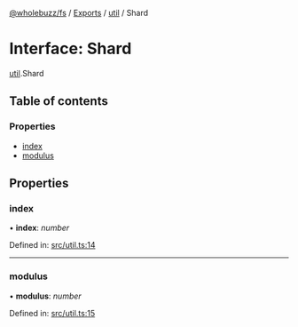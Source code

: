 [@wholebuzz/fs](../README.md) / [Exports](../modules.md) / [util](../modules/util.md) / Shard

# Interface: Shard

[util](../modules/util.md).Shard

## Table of contents

### Properties

- [index](util.shard.md#index)
- [modulus](util.shard.md#modulus)

## Properties

### index

• **index**: *number*

Defined in: [src/util.ts:14](https://github.com/wholebuzz/fs/blob/master/src/util.ts#L14)

___

### modulus

• **modulus**: *number*

Defined in: [src/util.ts:15](https://github.com/wholebuzz/fs/blob/master/src/util.ts#L15)
